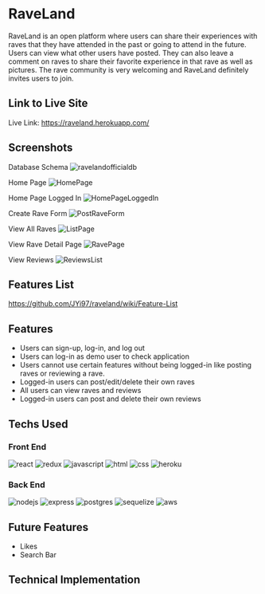 # RaveLand

RaveLand is an open platform where users can share their experiences with raves that they have attended in the past or going to attend in the future. Users can view what other users have posted. They can also leave a comment on raves to share their favorite experience in that rave as well as pictures. The rave community is very welcoming and RaveLand definitely invites users to join.

## Link to Live Site
Live Link: https://raveland.herokuapp.com/

## Screenshots

Database Schema
![ravelandofficialdb](https://user-images.githubusercontent.com/96046451/172168956-4a48c48a-c3d4-4955-a153-ec47fcfd4476.PNG)

Home Page
![HomePage](https://user-images.githubusercontent.com/96046451/172169045-5cdea370-ffdc-42e3-9712-8c0fe12ec3fc.PNG)

Home Page Logged In
![HomePageLoggedIn](https://user-images.githubusercontent.com/96046451/172169103-f04be6cd-5379-4b68-a0da-c04a6220e6f8.PNG)

Create Rave Form
![PostRaveForm](https://user-images.githubusercontent.com/96046451/172169158-a2c74454-229d-4232-a11e-a4c3e8758495.PNG)

View All Raves
![ListPage](https://user-images.githubusercontent.com/96046451/172169211-15cc1e86-5113-4c63-8522-ecd958acf5d2.PNG)

View Rave Detail Page
![RavePage](https://user-images.githubusercontent.com/96046451/172169280-a7867657-dd8e-4a13-bdcb-ecca18939788.PNG)

View Reviews
![ReviewsList](https://user-images.githubusercontent.com/96046451/172169330-ac480dd1-67c7-47c8-9d1e-abf2b91fd5c5.PNG)

## Features List
https://github.com/JYi97/raveland/wiki/Feature-List

## Features
* Users can sign-up, log-in, and log out
* Users can log-in as demo user to check application
* Users cannot use certain features without being logged-in like posting raves or reviewing a rave.
* Logged-in users can post/edit/delete their own raves
* All users can view raves and reviews
* Logged-in users can post and delete their own reviews

## Techs Used
### Front End
![react](https://user-images.githubusercontent.com/90019010/179418431-3768ece7-d988-43f1-a22b-4707848ac9d2.svg)
![redux](https://user-images.githubusercontent.com/90019010/179418433-e3ae4f1d-a1dc-4772-84b7-56db8132d01e.svg)
![javascript](https://user-images.githubusercontent.com/90019010/179418437-d00f3585-d6a9-4531-af2f-e5cb321e2780.svg)
![html](https://user-images.githubusercontent.com/90019010/179418445-20d38d75-eae7-4bbf-bed0-5c26ec4aa977.svg)
![css](https://user-images.githubusercontent.com/90019010/179418447-fd17f92e-83e6-4e60-b4d6-602b8300bdc9.svg)
![heroku](https://user-images.githubusercontent.com/90019010/179418448-91d1d47f-1184-440a-bcd0-03f36192f775.svg)

### Back End
![nodejs](https://img.shields.io/badge/Node.js-43853D?style=for-the-badge&logo=node.js&logoColor=white)
![express](https://img.shields.io/badge/Express.js-404D59?style=for-the-badge)
![postgres](https://user-images.githubusercontent.com/90019010/179418482-fca795c5-b035-43e6-91cb-c136d0c9f6fb.svg)
![sequelize](https://img.shields.io/badge/Sequelize-52B0E7?style=for-the-badge&logo=Sequelize&logoColor=white)
![aws](https://img.shields.io/badge/AWS-%23FF9900.svg?style=for-the-badge&logo=amazon-aws&logoColor=white)


## Future Features
* Likes
* Search Bar

## Technical Implementation

